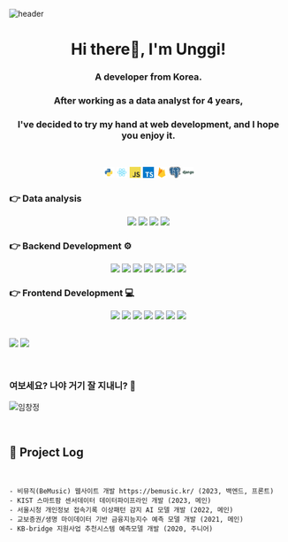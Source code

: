 ![header](<https://capsule-render.vercel.app/api?&color=4DD9F7&type=Waving=000000&height=150&section=header&text=(ㅇ____ㅇ)==3&fontColor=ffffff&fontSize=70&animation=fadeIn&fontAlignY=55>)

<h1 align="center">Hi there👋, I'm Unggi!</h1>
<h3 align="center">A developer from Korea. </h3>
<h3 align="center">After working as a data analyst for 4 years, </h3> 
<h3 align="center">I've decided to try my hand at web development, and I hope you enjoy it.</h3>

   <br/>

<p align="center">
<code><img height="20" alt="python" src="https://raw.githubusercontent.com/github/explore/5c058a388828bb5fde0bcafd4bc867b5bb3f26f3/topics/python/python.png"></code>
<code><img height="20" alt="react" src="https://raw.githubusercontent.com/github/explore/80688e429a7d4ef2fca1e82350fe8e3517d3494d/topics/react/react.png"></code>
<code><img height="20" alt="javascript" src="https://raw.githubusercontent.com/github/explore/80688e429a7d4ef2fca1e82350fe8e3517d3494d/topics/javascript/javascript.png"></code>
<code><img height="20" alt="typescript" src="https://raw.githubusercontent.com/github/explore/80688e429a7d4ef2fca1e82350fe8e3517d3494d/topics/typescript/typescript.png"></code>
<code><img height="20" alt="firebase" src="https://raw.githubusercontent.com/github/explore/80688e429a7d4ef2fca1e82350fe8e3517d3494d/topics/firebase/firebase.png"></code>
<code><img height="20" alt="postgresql" src="https://raw.githubusercontent.com/github/explore/80688e429a7d4ef2fca1e82350fe8e3517d3494d/topics/postgresql/postgresql.png"></code>
<code><img height="20" alt="django" src="https://raw.githubusercontent.com/github/explore/80688e429a7d4ef2fca1e82350fe8e3517d3494d/topics/django/django.png"></code>

<h3>👉 Data analysis</h3>
  <p align="center">
  <img height='25em' src="https://img.shields.io/badge/Statistic-FF6C37?style=for-the-badge&logo=python&logoColor=white" />
    <img height='25em' src="https://img.shields.io/badge/ML-0078D4?style=for-the-badge&logo=python&logoColor=white" />
    <img height='25em' src="https://img.shields.io/badge/DL-4EAA25?style=for-the-badge&logo=Python&logoColor=white" />
    <!-- <img height='25em' src="https://img.shields.io/badge/Figma-F24E1E?style=for-the-badge&logo=figma&logoColor=white" /> -->
    <!-- <img height='25em' src="https://img.shields.io/badge/Adobe%20Photoshop-31A8FF?style=for-the-badge&logo=Adobe%20Photoshop&logoColor=black" /> -->
    <!-- <img height='25em' src="https://img.shields.io/badge/Adobe%20Illustrator-FF9A00?style=for-the-badge&logo=adobe%20illustrator&logoColor=white" /> -->
    <!-- <img height='25em' src="https://img.shields.io/badge/blender-%23F5792A.svg?style=for-the-badge&logo=blender&logoColor=white" /> -->
    <!-- <img height='25em' src="https://img.shields.io/badge/Unity-100000?style=for-the-badge&logo=unity&logoColor=white" /> -->
    <img height='25em' src="https://img.shields.io/badge/Google_Cloud-FF9900?style=for-the-badge&logo=googlecloud&logoColor=white" />
    <!-- <img height='25em' src="https://img.shields.io/badge/Linux-FCC624?style=for-the-badge&logo=linux&logoColor=black" /> -->
    <!-- <img height='25em' src="https://img.shields.io/badge/GIT-E44C30?style=for-the-badge&logo=git&logoColor=white" /> -->
    <!-- <img height='25em' src="https://img.shields.io/badge/Arduino-00979D?style=for-the-badge&logo=Arduino&logoColor=white" /> -->

<h3>👉 Backend Development ⚙️</h3>
  <p align="center">
  <img height='25em' src="https://img.shields.io/badge/firebase-ffca28?style=for-the-badge&logo=firebase&logoColor=black" />
  <img height='25em' src="https://img.shields.io/badge/Django-092E20?style=for-the-badge&logo=django&logoColor=green" />
    <img height='25em' src="https://img.shields.io/badge/Node.js-339933?style=for-the-badge&logo=nodedotjs&logoColor=white" />
    <img height='25em' src="https://img.shields.io/badge/Postman-FF6C37?style=for-the-badge&logo=Postman&logoColor=white" />
    <!-- <img height='25em' src="https://img.shields.io/badge/GraphQl-E10098?style=for-the-badge&logo=graphql&logoColor=white" /> -->
    <img height='25em' src="https://img.shields.io/badge/MySQL-005C84?style=for-the-badge&logo=mysql&logoColor=white" />
    <img height='25em' src="https://img.shields.io/badge/MongoDB-4EA94B?style=for-the-badge&logo=mongodb&logoColor=white" />
    <img height='25em' src="https://img.shields.io/badge/PostgreSQL-316192?style=for-the-badge&logo=postgresql&logoColor=white" />
    <!-- <img height='25em' src="https://img.shields.io/badge/redis-%23DD0031.svg?&style=for-the-badge&logo=redis&logoColor=white" /> -->
    <!-- <img height='25em' src="https://img.shields.io/badge/Laravel-FF2D20?style=for-the-badge&logo=laravel&logoColor=white" /> -->
    <!-- <img height='25em' src="https://img.shields.io/badge/Codeigniter-EF4223?style=for-the-badge&logo=codeigniter&logoColor=white" /> -->
    <!-- <img height='25em' src="https://img.shields.io/badge/.NET-512BD4?style=for-the-badge&logo=dotnet&logoColor=white" /> -->
    <!-- <img height='25em' src="https://img.shields.io/badge/Electron-2B2E3A?style=for-the-badge&logo=electron&logoColor=9FEAF9" /> -->
    <!-- <img height='25em' src="https://img.shields.io/badge/Ruby_on_Rails-CC0000?style=for-the-badge&logo=ruby-on-rails&logoColor=white" /> -->
    <!-- <img height='25em' src="https://img.shields.io/badge/Heroku-430098?style=for-the-badge&logo=heroku&logoColor=white" /> -->
  </p>

<h3>👉 Frontend Development 💻</h3>
  <p align="center">
    <img height='25em' src="https://img.shields.io/badge/React-20232A?style=for-the-badge&logo=react&logoColor=61DAFB" />
    <!-- <img height='25em' src="https://img.shields.io/badge/next.js-000000?style=for-the-badge&logo=nextdotjs&logoColor=white" /> -->
    <!-- <img height='25em' src="https://img.shields.io/badge/nuxt.js-00C58E?style=for-the-badge&logo=nuxtdotjs&logoColor=white" /> -->
    <!-- <img height='25em' src="https://img.shields.io/badge/Redux-593D88?style=for-the-badge&logo=redux&logoColor=white" /> -->
    <!-- <img height='25em' src="https://img.shields.io/badge/Vue.js-35495E?style=for-the-badge&logo=vuedotjs&logoColor=4FC08D" /> -->
    <!-- <img height='25em' src="https://img.shields.io/badge/Angular-DD0031?style=for-the-badge&logo=angular&logoColor=white" /> -->
    <!-- <img height='25em' src="https://img.shields.io/badge/Android_Studio-3DDC84?style=for-the-badge&logo=android-studio&logoColor=white" /> -->
    <!-- <img height='25em' src="https://img.shields.io/badge/React_Native-20232A?style=for-the-badge&logo=react&logoColor=61DAFB" /> -->
    <!-- <img height='25em' src="https://img.shields.io/badge/Flutter-02569B?style=for-the-badge&logo=flutter&logoColor=white" /> -->
    <!-- <img height='25em' src="https://img.shields.io/badge/Material%20UI-007FFF?style=for-the-badge&logo=mui&logoColor=white" /> -->
    <img height='25em' src="https://img.shields.io/badge/Chakra--UI-319795?style=for-the-badge&logo=chakra-ui&logoColor=white" />
    <img height='25em' src="https://img.shields.io/badge/HTML5-E34F26?style=for-the-badge&logo=html5&logoColor=white" />
    <img height='25em' src="https://img.shields.io/badge/CSS3-1572B6?style=for-the-badge&logo=css3&logoColor=white" />
    <img height='25em' src="https://img.shields.io/badge/Sass-CC6699?style=for-the-badge&logo=sass&logoColor=white" />
    <img height='25em' src="https://img.shields.io/badge/Tailwind_CSS-38B2AC?style=for-the-badge&logo=tailwind-css&logoColor=white" />
    <img height='25em' src="https://img.shields.io/badge/Figma-F24E1E?style=for-the-badge&logo=figma&logoColor=white" />
    <!-- <img height='25em' src="https://img.shields.io/badge/Bootstrap-563D7C?style=for-the-badge&logo=bootstrap&logoColor=white" /> -->
    <!-- <img height='25em' src="https://img.shields.io/badge/Webpack-8DD6F9?style=for-the-badge&logo=Webpack&logoColor=white" /> -->
    <!-- <img height='25em' src="https://img.shields.io/badge/Babel-F9DC3E?style=for-the-badge&logo=babel&logoColor=white" /> -->
    <!-- <img height='25em' src="https://img.shields.io/badge/Qt-41CD52?style=for-the-badge&logo=qt&logoColor=white" /> -->
  </p>

<br/>
  <a href="https://business-analytics.tistory.com/"><img src="https://img.shields.io/badge/Blog-0078D4?style=for-the-badge&logo=medium&logoColor=white"></a>
  <a href="mailto:woongki90@gmail.com"><img src="https://img.shields.io/badge/mail-EA4335?style=for-the-badge&logo=gmail&logoColor=white"></a>
</p>

   <br/>

### 여보세요? 나야 거기 잘 지내니? 🤙

![임창정](https://firebasestorage.googleapis.com/v0/b/test-d8760.appspot.com/o/ezgif.com-video-to-gif.gif?alt=media&token=cd930f4a-5b34-4311-a782-a3483da101be)



<br/>

## 📝 Project Log

  <br/>

```
- 비뮤직(BeMusic) 웹사이트 개발 https://bemusic.kr/ (2023, 백엔드, 프론트)
- KIST 스마트팜 센서데이터 데이터파이프라인 개발 (2023, 메인)
- 서울시청 개인정보 접속기록 이상패턴 감지 AI 모델 개발 (2022, 메인)
- 교보증권/생명 마이데이터 기반 금융지능지수 예측 모델 개발 (2021, 메인)
- KB-bridge 지원사업 추천시스템 예측모델 개발 (2020, 주니어)

```
